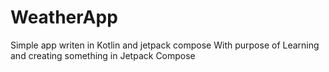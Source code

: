 # WeatherApp
Simple app writen in Kotlin and jetpack compose
With purpose of Learning  and creating something in Jetpack Compose 
